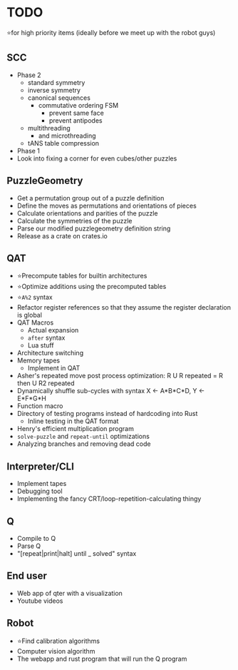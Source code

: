 # TODO

⭐for high priority items (ideally before we meet up with the robot guys)

## SCC

- Phase 2
  - standard symmetry
  - inverse symmetry
  - canonical sequences
    - commutative ordering FSM
      - prevent same face
      - prevent antipodes
  - multithreading
    - and microthreading
  - tANS table compression
- Phase 1
- Look into fixing a corner for even cubes/other puzzles

## PuzzleGeometry

- Get a permutation group out of a puzzle definition
- Define the moves as permutations and orientations of pieces
- Calculate orientations and parities of the puzzle
- Calculate the symmetries of the puzzle
- Parse our modified puzzlegeometry definition string
- Release as a crate on crates.io

## QAT

- ⭐Precompute tables for builtin architectures
- ⭐Optimize additions using the precomputed tables
- ⭐`A%2` syntax
- Refactor register references so that they assume the register declaration is global
- QAT Macros
  - Actual expansion
  - `after` syntax
  - Lua stuff
- Architecture switching
- Memory tapes
  - Implement in QAT
- Asher's repeated move post process optimization: R U R repeated = R then U R2 repeated
- Dynamically shuffle sub-cycles with syntax X ← A\*B\*C\*D, Y ← E\*F\*G\*H
- Function macro
- Directory of testing programs instead of hardcoding into Rust
  - Inline testing in the QAT format
- Henry's efficient multiplication program
- `solve-puzzle` and `repeat-until` optimizations
- Analyzing branches and removing dead code

## Interpreter/CLI

- Implement tapes
- Debugging tool
- Implementing the fancy CRT/loop-repetition-calculating thingy

## Q

- Compile to Q
- Parse Q
- "[repeat|print|halt] until _ solved" syntax

## End user

- Web app of qter with a visualization
- Youtube videos

## Robot

- ⭐Find calibration algorithms
- Computer vision algorithm
- The webapp and rust program that will run the Q program
